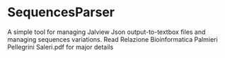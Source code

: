 # SequencesParser
A simple tool for managing Jalview Json output-to-textbox files and managing sequences variations.
Read Relazione Bioinformatica Palmieri Pellegrini Saleri.pdf for major details

